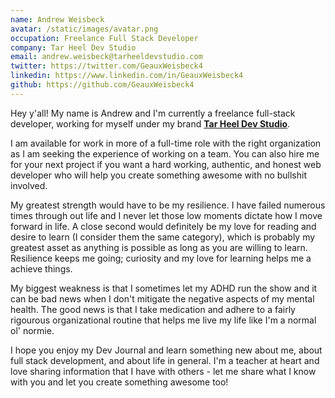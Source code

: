 ```yaml
---
name: Andrew Weisbeck
avatar: /static/images/avatar.png
occupation: Freelance Full Stack Developer
company: Tar Heel Dev Studio
email: andrew.weisbeck@tarheeldevstudio.com
twitter: https://twitter.com/GeauxWeisbeck4
linkedin: https://www.linkedin.com/in/GeauxWeisbeck4
github: https://github.com/GeauxWeisbeck4
---
```


Hey y'all! My name is Andrew and I'm currently a freelance full-stack developer, working for myself under my brand **[Tar Heel Dev Studio](https://tarheeldevstudio.com)**.

I am available for work in more of a full-time role with the right organization as I am seeking the experience of working on a team. You can also hire me for your next project if you want a hard working, authentic, and honest web developer who will help you create something awesome with no bullshit involved.

My greatest strength would have to be my resilience. I have failed numerous times through out life and I never let those low moments dictate how I move forward in life. A close second would definitely be my love for reading and desire to learn (I consider them the same category), which is probably my greatest asset as anything is possible as long as you are willing to learn. Resilience keeps me going; curiosity and my love for learning helps me a achieve things.

My biggest weakness is that I sometimes let my ADHD run the show and it can be bad news when I don't mitigate the negative aspects of my mental health. The good news is that I take medication and adhere to a fairly rigourous organizational routine that helps me live my life like I'm a normal ol' normie.

I hope you enjoy my Dev Journal and learn something new about me, about full stack development, and about life in general. I'm a teacher at heart and love sharing information that I have with others - let me share what I know with you and let you create something awesome too!
